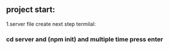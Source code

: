 ## project start:
1.server file create next step termilal:
### cd server and (npm init) and multiple time press enter 